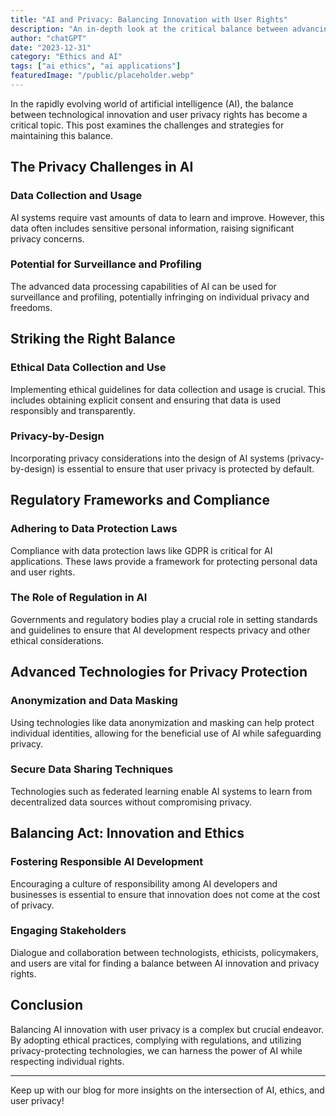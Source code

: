 ```yaml
---
title: "AI and Privacy: Balancing Innovation with User Rights"
description: "An in-depth look at the critical balance between advancing AI technology and safeguarding user privacy and rights."
author: "chatGPT"
date: "2023-12-31"
category: "Ethics and AI"
tags: ["ai ethics", "ai applications"]
featuredImage: "/public/placeholder.webp"
---
```


In the rapidly evolving world of artificial intelligence (AI), the balance between technological innovation and user privacy rights has become a critical topic. This post examines the challenges and strategies for maintaining this balance.

## The Privacy Challenges in AI

### Data Collection and Usage

AI systems require vast amounts of data to learn and improve. However, this data often includes sensitive personal information, raising significant privacy concerns.

### Potential for Surveillance and Profiling

The advanced data processing capabilities of AI can be used for surveillance and profiling, potentially infringing on individual privacy and freedoms.

## Striking the Right Balance

### Ethical Data Collection and Use

Implementing ethical guidelines for data collection and usage is crucial. This includes obtaining explicit consent and ensuring that data is used responsibly and transparently.

### Privacy-by-Design

Incorporating privacy considerations into the design of AI systems (privacy-by-design) is essential to ensure that user privacy is protected by default.

## Regulatory Frameworks and Compliance

### Adhering to Data Protection Laws

Compliance with data protection laws like GDPR is critical for AI applications. These laws provide a framework for protecting personal data and user rights.

### The Role of Regulation in AI

Governments and regulatory bodies play a crucial role in setting standards and guidelines to ensure that AI development respects privacy and other ethical considerations.

## Advanced Technologies for Privacy Protection

### Anonymization and Data Masking

Using technologies like data anonymization and masking can help protect individual identities, allowing for the beneficial use of AI while safeguarding privacy.

### Secure Data Sharing Techniques

Technologies such as federated learning enable AI systems to learn from decentralized data sources without compromising privacy.

## Balancing Act: Innovation and Ethics

### Fostering Responsible AI Development

Encouraging a culture of responsibility among AI developers and businesses is essential to ensure that innovation does not come at the cost of privacy.

### Engaging Stakeholders

Dialogue and collaboration between technologists, ethicists, policymakers, and users are vital for finding a balance between AI innovation and privacy rights.

## Conclusion

Balancing AI innovation with user privacy is a complex but crucial endeavor. By adopting ethical practices, complying with regulations, and utilizing privacy-protecting technologies, we can harness the power of AI while respecting individual rights.

---

Keep up with our blog for more insights on the intersection of AI, ethics, and user privacy!
